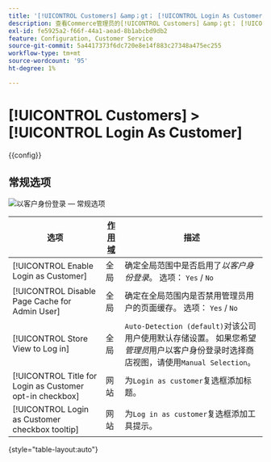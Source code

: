 ```yaml
---
title: '[!UICONTROL Customers] &amp；gt； [!UICONTROL Login As Customer]'
description: 查看Commerce管理员的[!UICONTROL Customers] &amp；gt； [!UICONTROL Login As Customer]页面上的配置设置。
exl-id: fe5925a2-f66f-44a1-aead-8b1abcbd9db2
feature: Configuration, Customer Service
source-git-commit: 5a4417373f6dc720e8e14f883c27348a475ec255
workflow-type: tm+mt
source-wordcount: '95'
ht-degree: 1%

---
```


# [!UICONTROL Customers] > [!UICONTROL Login As Customer]

{{config}}

## 常规选项

![以客户身份登录 — 常规选项](./assets/login-as-customer.png)<!-- zoom -->

<!-- [Login As Customer - General Options](https://experienceleague.adobe.com/zh-hans/docs/commerce-admin/customers/customer-accounts/manage/login-as-customer) -->

| 选项 | [作用域](../../getting-started/websites-stores-views.md#scope-settings) | 描述 |
|-- | -- | -- |
| [!UICONTROL Enable Login as Customer] | 全局 | 确定全局范围中是否启用了&#x200B;_以客户身份登录_。 选项： `Yes` / `No` |
| [!UICONTROL Disable Page Cache for Admin User] | 全局 | 确定在全局范围内是否禁用管理员用户的页面缓存。 选项： `Yes` / `No` |
| [!UICONTROL Store View to Log in] | 全局 | `Auto-Detection (default)`对该公司用户使用默认存储设置。 如果您希望&#x200B;_管理员_&#x200B;用户以客户身份登录时选择商店视图，请使用`Manual Selection`。 |
| [!UICONTROL Title for Login as Customer opt-in checkbox] | 网站 | 为`Login as customer`复选框添加标题。 |
| [!UICONTROL Login as Customer checkbox tooltip] | 网站 | 为`Log in as customer`复选框添加工具提示。 |

{style="table-layout:auto"}
